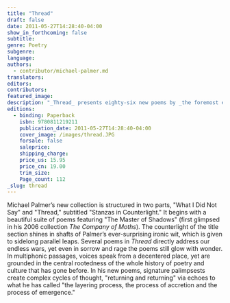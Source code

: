 ```yaml
---
title: "Thread"
draft: false
date: 2011-05-27T14:28:40-04:00
show_in_forthcoming: false
subtitle:
genre: Poetry
subgenre:
language:
authors:
  - contributor/michael-palmer.md
translators:
editors:
contributors:
featured_image:
description: "_Thread_ presents eighty-six new poems by _the foremost experimental poet of his generation, and perhaps of the last several generations_ (The Poetry Society of America's 2006 Wallace Stevens Award citation). "
editions:
  - binding: Paperback
    isbn: 9780811219211
    publication_date: 2011-05-27T14:28:40-04:00
    cover_image: /images/thread.JPG
    forsale: false
    saleprice:
    shipping_charge:
    price_us: 15.95
    price_cn: 19.00
    trim_size:
    Page_count: 112
_slug: thread
---
```


Michael Palmer’s new collection is structured in two parts, "What I Did Not Say" and "Thread," subtitled "Stanzas in Counterlight." It begins with a beautiful suite of poems featuring "The Master of Shadows" (first glimpsed in his 2006 collection _The Company of Moths_). The counterlight of the title section shines in shafts of Palmer’s ever-surprising ironic wit, which is given to sidelong parallel leaps. Several poems in _Thread_ directly address our endless wars, yet even in sorrow and rage the poems still glow with wonder. In multiphonic passages, voices speak from a decentered place, yet are grounded in the central rootedness of the whole history of poetry and culture that has gone before. In his new poems, signature palimpsests create complex cycles of thought, "returning and returning" via echoes to what he has called "the layering process, the process of accretion and the process of emergence."

